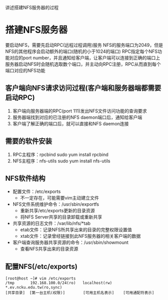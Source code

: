 讲述搭建NFS服务器的过程

# 搭建NFS服务器

要启动NFS，需要先启动RPC(远程过程调用)服务 NFS的服务端口为2049，但是NFS的其他程序会启动额外的端口(随机的小于1024的端口) RPC指定每个NFS功能对应的port number，并且通知给客户端，让客户端可以连接到正确的端口上 服务器启动NFS时会随机选取数个端口，并主动向RPC注册，RPC从而直到每个端口对应的NFS功能

## 客户端向NFS请求访问过程(客户端和服务器端都需要启动RPC)

1. 客户端向服务器端的RPC(port 111)发出NFS文件访问功能的查询要求
2. 服务器端找到对应的已注册的NFS daemon端口后，通知给客户端
3. 客户端了解正确的端口后，就可以直接和NFS daemon连接

## 需要的软件安装

1. RPC主程序：rpcbind sudo yum install rpcbind
2. NFS主程序：nfs-utils sudo yum install nfs-utils

## NFS软件结构

- 配置文件：/etc/exports
    - 不一定存在，可能需要vim主动建立文件
- NFS文件系统维护命令：/usr/sbin/exportfs
    - 重新共享/etc/exports更新的目录资源
    - 将NFS Server共享的目录卸载或重新共享
- 共享资源的日志文件：/var/lib/nfs/*tab
    - etab文件：记录NFS所共享出来的目录的完整权限设置值
    - xtab文件：记录曾经链接到此NFS服务器的相关客户端的数据
- 客户端查询服务器共享资源的命令：/usr/sbin/showmount
    - 查看NFS共享出来的目录资源

## 配置NFS(/etc/exports)

```Plain
[root@host ~]# vim /etc/exports
/tmp       192.168.100.0/24(ro)   localhost(rw)     *.ev.ncku.edu.tw(ro,sync)
[共享目录]  [第一台主机(权限)]        [可用主机名表示]    [可用通配符表示]   
```